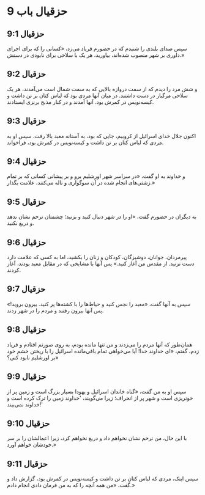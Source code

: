 # حزقیال باب 9

## حزقیال 9:1

سپس صدای بلندی را شنیدم که در حضورم فریاد می‌زد، «کسانی را که برای اجرای داوری بر شهر منصوب شده‌اند، بیاورید، هر یک با سلاحی برای نابودی در دستش.»

## حزقیال 9:2

و شش مرد را دیدم که از سمت دروازه بالایی که به سمت شمال است می‌آمدند، هر یک سلاحی مرگبار در دست داشتند. در میان آنها مردی بود که لباس کتان بر تن داشت و کیسه‌نویس در کمرش بود. آنها آمدند و در کنار مذبح برنزی ایستادند.

## حزقیال 9:3

اکنون جلال خدای اسرائیل از کروبیم، جایی که بود، به آستانه معبد بالا رفت. سپس او به مردی که لباس کتان بر تن داشت و کیسه‌نویس در کمرش بود، فراخواند.

## حزقیال 9:4

و خداوند به او گفت، «در سراسر شهر اورشلیم برو و بر پیشانی کسانی که بر تمام زشتی‌های انجام شده در آن سوگواری و ناله می‌کنند، علامت بگذار.»

## حزقیال 9:5

به دیگران در حضورم گفت، «او را در شهر دنبال کنید و بزنید؛ چشمتان ترحم نشان ندهد و دریغ نکنید.

## حزقیال 9:6

پیرمردان، جوانان، دوشیزگان، کودکان و زنان را بکشید، اما به کسی که علامت دارد دست نزنید. از مقدس من آغاز کنید.» پس آنها با مشایخی که در مقابل معبد بودند، آغاز کردند.

## حزقیال 9:7

سپس به آنها گفت، «معبد را نجس کنید و حیاط‌ها را با کشته‌ها پر کنید. بیرون بروید!» پس آنها بیرون رفتند و مردم را در شهر زدند.

## حزقیال 9:8

همان‌طور که آنها مردم را می‌زدند و من تنها مانده بودم، به روی صورتم افتادم و فریاد زدم، گفتم، «ای خداوند خدا! آیا می‌خواهی تمام باقی‌مانده اسرائیل را با ریختن خشم خود بر اورشلیم نابود کنی؟»

## حزقیال 9:9

سپس او به من گفت، «گناه خاندان اسرائیل و یهودا بسیار بزرگ است و زمین پر از خونریزی است و شهر پر از انحراف؛ زیرا می‌گویند، 'خداوند زمین را ترک کرده است و خداوند نمی‌بیند!'

## حزقیال 9:10

با این حال، من ترحم نشان نخواهم داد و دریغ نخواهم کرد، زیرا اعمالشان را بر سر خودشان خواهم آورد.»

## حزقیال 9:11

سپس اینک، مردی که لباس کتان بر تن داشت و کیسه‌نویس در کمرش بود، گزارش داد و گفت، «من همه آنچه را که به من فرمان دادی انجام دادم.»
